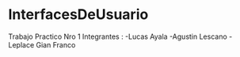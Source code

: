 # InterfacesDeUsuario
Trabajo Practico Nro 1 
Integrantes :
-Lucas Ayala
-Agustin Lescano
-Leplace Gian Franco
